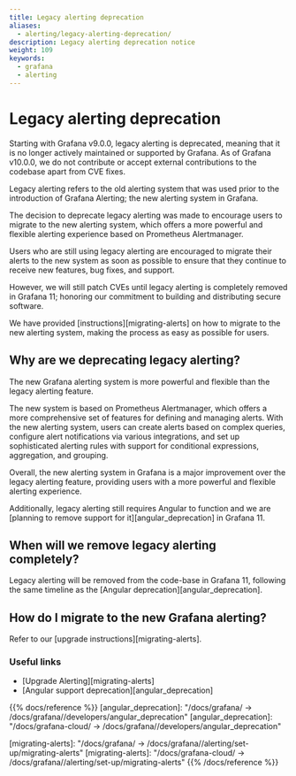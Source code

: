```yaml
---
title: Legacy alerting deprecation
aliases:
  - alerting/legacy-alerting-deprecation/
description: Legacy alerting deprecation notice
weight: 109
keywords:
  - grafana
  - alerting
---
```


# Legacy alerting deprecation

Starting with Grafana v9.0.0, legacy alerting is deprecated, meaning that it is no longer actively maintained or supported by Grafana. As of Grafana v10.0.0, we do not contribute or accept external contributions to the codebase apart from CVE fixes.

Legacy alerting refers to the old alerting system that was used prior to the introduction of Grafana Alerting; the new alerting system in Grafana.

The decision to deprecate legacy alerting was made to encourage users to migrate to the new alerting system, which offers a more powerful and flexible alerting experience based on Prometheus Alertmanager.

Users who are still using legacy alerting are encouraged to migrate their alerts to the new system as soon as possible to ensure that they continue to receive new features, bug fixes, and support.

However, we will still patch CVEs until legacy alerting is completely removed in Grafana 11; honoring our commitment to building and distributing secure software.

We have provided [instructions][migrating-alerts] on how to migrate to the new alerting system, making the process as easy as possible for users.

## Why are we deprecating legacy alerting?

The new Grafana alerting system is more powerful and flexible than the legacy alerting feature.

The new system is based on Prometheus Alertmanager, which offers a more comprehensive set of features for defining and managing alerts. With the new alerting system, users can create alerts based on complex queries, configure alert notifications via various integrations, and set up sophisticated alerting rules with support for conditional expressions, aggregation, and grouping.

Overall, the new alerting system in Grafana is a major improvement over the legacy alerting feature, providing users with a more powerful and flexible alerting experience.

Additionally, legacy alerting still requires Angular to function and we are [planning to remove support for it][angular_deprecation] in Grafana 11.

## When will we remove legacy alerting completely?

Legacy alerting will be removed from the code-base in Grafana 11, following the same timeline as the [Angular deprecation][angular_deprecation].

## How do I migrate to the new Grafana alerting?

Refer to our [upgrade instructions][migrating-alerts].

### Useful links

- [Upgrade Alerting][migrating-alerts]
- [Angular support deprecation][angular_deprecation]

{{% docs/reference %}}
[angular_deprecation]: "/docs/grafana/ -> /docs/grafana/<GRAFANA VERSION>/developers/angular_deprecation"
[angular_deprecation]: "/docs/grafana-cloud/ -> /docs/grafana/<GRAFANA VERSION>/developers/angular_deprecation"

[migrating-alerts]: "/docs/grafana/ -> /docs/grafana/<GRAFANA VERSION>/alerting/set-up/migrating-alerts"
[migrating-alerts]: "/docs/grafana-cloud/ -> /docs/grafana/<GRAFANA VERSION>/alerting/set-up/migrating-alerts"
{{% /docs/reference %}}
